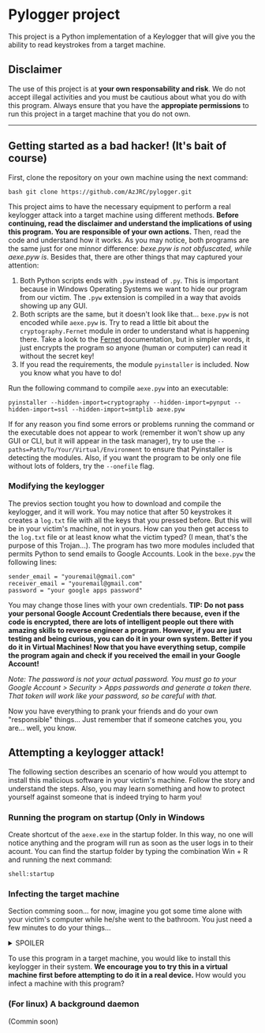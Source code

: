 # Pylogger project

This project is a Python implementation of a Keylogger that will give you the ability to read keystrokes from a target machine.

## Disclaimer

The use of this project is at **your own responsability and risk**. We do not accept illegal activities and you must be cautious about what you do with this program. Always ensure that you have the 
**appropiate permissions** to run this project in a target machine that you do not own.

---

## Getting started as a bad hacker! (It's bait of course)

First, clone the repository on your own machine using the next command:

```bash git clone https://github.com/AzJRC/pylogger.git ```

This project aims to have the necessary equipment to perform a real keylogger attack into a target machine using different methods. **Before continuing, read the disclaimer and understand the 
implications of using this program. You are responsible of your own actions.** Then, read the code and understand how it works.
As you may notice, both programs are the same just for one minnor difference: *bexe.pyw is not obfuscated, while aexe.pyw is*. Besides that, there are other things that may captured your attention:

1. Both Python scripts ends with `.pyw` instead of `.py`. This is important because in Windows Operating Systems we want to hide our program from our victim. The `.pyw` extension is compiled in a way 
that avoids showing up any GUI. 
2. Both scripts are the same, but it doesn't look like that... `bexe.pyw` is not encoded while `aexe.pyw` is. Try to read a little bit about the `cryptography.Fernet` 
module in order to understand what is happening there. Take a look to the [Fernet](https://cryptography.io/en/latest/fernet/) documentation, but in simpler words, it just encrypts the program so anyone 
(human or computer) can read it without the secret key!
3. If you read the requirements, the module `pyinstaller` is included. Now you know what you have to do!

Run the following command to compile `aexe.pyw` into an executable:

```
pyinstaller --hidden-import=cryptography --hidden-import=pynput --hidden-import=ssl --hidden-import=smtplib aexe.pyw
```

If for any reason you find some errors or problems running the command or the executable does not appear to work (remember it won't show up any GUI or CLI, but it will appear in the task manager), try to 
use the `--paths=Path/To/Your/Virtual/Environment` to ensure that Pyinstaller is detecting the modules. Also, if you want the program to be only one file without lots of folders, try the `--onefile` 
flag.

### Modifying the keylogger

The previos section tought you how to download and compile the keylogger, and it will work. You may notice that after 50 keystrokes it creates a `log.txt` file with all the keys that you pressed before. But this will be in your victim's machine, not in yours. How can you then get access to the `log.txt` file or at least know what the victim typed? (I mean, that's the purpose of this Trojan...). The program has two more modules included that permits Python to send emails to Google Accounts. Look in the `bexe.pyw` the following lines:

```
sender_email = "youremail@gmail.com"
receiver_email = "youremail@gmail.com"
password = "your google apps password"
```

You may change those lines with your own credentials. **TIP: Do not pass your personal Google Account Credentials there because, even if the code is encrypted, there are lots of intelligent people out 
there with amazing skills to reverse engineer a program. However, if you are just testing and being curious, you can do it in your own system. Better if you do it in Virtual Machines!
Now that you have everything setup, compile the program again and check if you received the email in your Google Account!**

*Note: The password is not your actual password. You must go to your Google Account > Security > Apps passwords and generate a token there. That token will work like your password, so be careful with that.*

Now you have everything to prank your friends and do your own "responsible" things... Just remember that if someone catches you, you are... well, you know.

## Attempting a keylogger attack!

The following section describes an scenario of how would you attempt to install this malicious software in your victim's machine. Follow the story and understand the steps. Also, you may learn something 
and how to protect yourself against someone that is indeed trying to harm you!

### Running the program on startup (Only in Windows

Create shortcut of the `aexe.exe` in the startup folder. In this way, no one will notice anything and the program will run as soon as the user logs in to their acount. You can find the startup folder by typing the combination Win + R and running the next command:

```
shell:startup
```

### Infecting the target machine 

Section comming soon... for now, imagine you got some time alone with your victim's computer while he/she went to the bathroom. You just need a few minutes to do your things...

<details> <summary> SPOILER </summary>
   A pico-ducky! comming soon
</details>

To use this program in a target machine, you would like to install this keylogger in their system. **We encourage you to try this in a virtual machine first before attempting to do it in a real device.** 
How would you infect a machine with this program?

### (For linux) A background daemon

(Commin soon)
